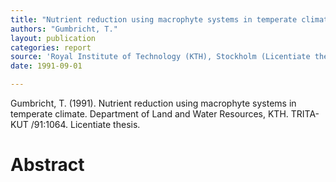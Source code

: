 ```yaml
---
title: "Nutrient reduction using macrophyte systems in temperate climate."
authors: "Gumbricht, T."
layout: publication
categories: report
source: 'Royal Institute of Technology (KTH), Stockholm (Licentiate thesis.)'
date: 1991-09-01

---
```


Gumbricht, T. (1991). Nutrient reduction using macrophyte systems in temperate climate. Department of Land and Water Resources, KTH. TRITA-KUT /91:1064. Licentiate thesis.

<h1 class='foot-description'>Abstract</h1>
